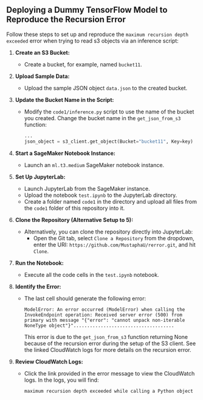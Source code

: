 ## Deploying a Dummy TensorFlow Model to Reproduce the Recursion Error

Follow these steps to set up and reproduce the `maximum recursion depth exceeded` error when trying to read s3 objects via an inference script:

1. **Create an S3 Bucket:**
   - Create a bucket, for example, named `bucket11`.

2. **Upload Sample Data:**
   - Upload the sample JSON object `data.json` to the created bucket.

3. **Update the Bucket Name in the Script:**
   - Modify the `code1/inference.py` script to use the name of the bucket you created. Change the bucket name in the `get_json_from_s3` function:
     ```python
     ...
     json_object = s3_client.get_object(Bucket="bucket11", Key=key)
     ```

4. **Start a SageMaker Notebook Instance:**
   - Launch an `ml.t3.medium` SageMaker notebook instance.

5. **Set Up JupyterLab:**
   - Launch JupyterLab from the SageMaker instance.
   - Upload the notebook `test.ipynb` to the JupyterLab directory.
   - Create a folder named `code1` in the directory and upload all files from the `code1` folder of this repository into it.

6. **Clone the Repository (Alternative Setup to 5):**
   - Alternatively, you can clone the repository directly into JupyterLab:
     - Open the Git tab, select `Clone a Repository` from the dropdown, enter the URI: `https://github.com/MustaphaU/rerror.git`, and hit `Clone`.

7. **Run the Notebook:**
   - Execute all the code cells in the `test.ipynb` notebook.

8. **Identify the Error:**
   - The last cell should generate the following error:
     ```
     ModelError: An error occurred (ModelError) when calling the InvokeEndpoint operation: Received server error (500) from primary with message "{"error": "cannot unpack non-iterable NoneType object"}".....................................
     ```
     This error is due to the `get_json_from_s3` function returning None because of the recursion error during the setup of the S3 client. See the linked CloudWatch logs for more details on the recursion error.

9. **Review CloudWatch Logs:**
   - Click the link provided in the error message to view the CloudWatch logs. In the logs, you will find:
     ```
     maximum recursion depth exceeded while calling a Python object
     ```
